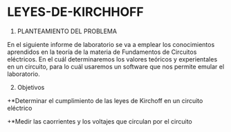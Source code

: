 # LEYES-DE-KIRCHHOFF


1. PLANTEAMIENTO DEL PROBLEMA 

En el siguiente informe de laboratorio se va a emplear los conocimientos aprendidos en la teoría de la materia de Fundamentos de Circuitos eléctricos. En el cuál determinaremos los valores teóricos y experientales en un circuito, para lo cuál usaremos un software que nos permite emular el laboratorio. 




2. Objetivos 

+*Determinar el cumplimiento de las leyes de Kirchoff en un circuito eléctrico 

+*Medir las caorrientes y los voltajes que circulan por el circuito
